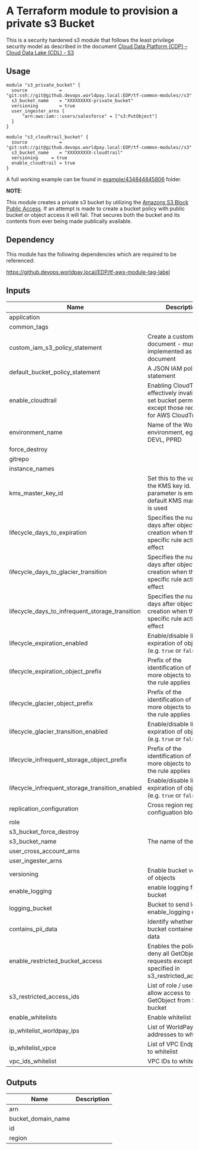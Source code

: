 
# A Terraform module to provision a private s3 Bucket

This is a security hardened s3 module that follows the least privilege security model as described in the document [Cloud Data Platform (CDP) – Cloud Data Lake (CDL) - S3](https://gsp.worldpay.com/sites/DTS/Cloud_Data_Platform/_layouts/15/WopiFrame2.aspx?sourcedoc={df9b639d-a9e9-41e4-9eda-e7aa8b28e452}&action=view&wdAccPdf=0&wdparaid=5810107A)

## Usage
```
module "s3_private_bucket" {
  source            = "git:ssh://git@github.devops.worldpay.local:EDP/tf-common-modules//s3"
  s3_bucket_name    = "XXXXXXXXX-private_bucket"
  versioning        = true
  user_ingester_arns {
      "arn:aws:iam:::users/salesforce" = ["s3:PutObject"]
  }
}

module "s3_cloudtrail_bucket" {
  source            = "git:ssh://git@github.devops.worldpay.local:EDP/tf-common-modules//s3"
  s3_bucket_name    = "XXXXXXXXX-cloudtrail"
  versioning     = true
  enable_cloudtrail = true
}
```

A full working example can be found in [example/434844845806](https://github.devops.worldpay.local/EDP/tf-common-modules/tree/master/s3/example/434844845806) folder.

__NOTE__:

This module creates a private s3 bucket by utilizing the [Amazons S3 Block Public Access](https://docs.aws.amazon.com/AmazonS3/latest/dev/access-control-block-public-access.html). If an attempt is made to create a bucket policy with public bucket or object access it will fail.  That secures both the bucket and its contents from ever being made publically available.

## Dependency

This module has the following dependencies which are required to be referenced:

https://github.devops.worldpay.local/EDP/tf-aws-module-tag-label

## Inputs

| Name                                                 | Description                                                                                                            |  Type   |  Default  | Required |
| ---------------------------------------------------- | ---------------------------------------------------------------------------------------------------------------------- | :-----: | :-------: | :------: |
| application                                          |                                                                                                                        | string  |    n/a    |   yes    |
| common\_tags                                         |                                                                                                                        |   map   |  `<map>`  |    no    |
| custom\_iam\_s3\_policy\_statement                   | Create a custom policy document - must be a implemented as a json document                                             | string  |   `""`    |    no    |
| default\_bucket\_policy\_statement                   | A JSON IAM policy statement                                                                                            | string  |   `""`    |    no    |
| enable\_cloudtrail                                   | Enabling CloudTrail will effectively invalidate all set    bucket permissions except those required for AWS CloudTrail | string  | `"false"` |    no    |
| environment\_name                                    | Name of the Worldpay environment, eg TEST, DEVL, PPRD                                                                  | string  |    n/a    |   yes    |
| force\_destroy                                       |                                                                                                                        | string  | `"false"` |    no    |
| gitrepo                                              |                                                                                                                        | string  |    n/a    |   yes    |
| instance\_names                                      |                                                                                                                        |  list   | `<list>`  |    no    |
| kms\_master\_key\_id                                 | Set this to the value of the KMS key id. If this parameter is empty the default KMS master key is used                 | string  |   `""`    |    no    |
| lifecycle\_days\_to\_expiration                      | Specifies the number of days after object creation when the specific rule action takes effect                          | string  |  `"30"`   |    no    |
| lifecycle\_days\_to\_glacier\_transition             | Specifies the number of days after object creation when the specific rule action takes effect                          | string  |  `"90"`   |    no    |
| lifecycle\_days\_to\_infrequent\_storage\_transition | Specifies the number of days after object creation when the specific rule action takes effect                          | string  |  `"60"`   |    no    |
| lifecycle\_expiration\_enabled                       | Enable/disable lifecycle expiration of objects (e.g. `true` or `false`)                                                | string  | `"false"` |    no    |
| lifecycle\_expiration\_object\_prefix                | Prefix of the identification of one or more objects to which the rule applies                                          | string  |   `""`    |    no    |
| lifecycle\_glacier\_object\_prefix                   | Prefix of the identification of one or more objects to which the rule applies                                          | string  |   `""`    |    no    |
| lifecycle\_glacier\_transition\_enabled              | Enable/disable lifecycle expiration of objects (e.g. `true` or `false`)                                                | string  | `"false"` |    no    |
| lifecycle\_infrequent\_storage\_object\_prefix       | Prefix of the identification of one or more objects to which the rule applies                                          | string  |   `""`    |    no    |
| lifecycle\_infrequent\_storage\_transition\_enabled  | Enable/disable lifecycle expiration of objects (e.g. `true` or `false`)                                                | string  | `"false"` |    no    |
| replication\_configuration                           | Cross region replication configuation block                                                                            |  list   | `<list>`  |    no    |
| role                                                 |                                                                                                                        | string  |    n/a    |   yes    |
| s3\_bucket\_force\_destroy                           |                                                                                                                        | string  |    n/a    |   yes    |
| s3\_bucket\_name                                     | The name of the bucket                                                                                                 | string  |   `""`    |    no    |
| user\_cross\_account\_arns                           |                                                                                                                        |   map   |  `<map>`  |    no    |
| user\_ingester\_arns                                 |                                                                                                                        |   map   |  `<map>`  |    no    |
| versioning                                           | Enable bucket versioning of objects                                                                                    | string  | `"false"` |    no    |
| enable_logging                                       | enable logging for the bucket                                                                                          | boolean |  `false`  |    no    |
| logging_bucket                                       | Bucket to send logs to if enable_logging enabled                                                                       | string  |   `""`    |    no    |
| contains_pii_data                                    | Identify whether this bucket containers PII data                                                                       | boolean |    n/a    |   yes    |
| enable_restricted_bucket_access                      | Enables the policy to deny all GetObject requests except for IDs specified in s3_restricted_access_ids                 | boolean |  `false`  |    no    |
| s3_restricted_access_ids                             | List of role / user IDs to allow access to GetObject from S3 bucket                                                    |  list   |   `[]`    |    no    |
| enable_whitelists | Enable whitelist feature | boolean | false | no |
| ip_whitelist_worldpay_ips | List of WorldPay IP addresses to whitelist | list | `["63.32.67.110/32"]` | no |
| ip_whitelist_vpce | List of VPC Endpoint IDs to whitelist | list | `[]` | no |
| vpc_ids_whitelist | VPC IDs to whitelist | list | `[]` | no |


## Outputs

| Name                 | Description |
| -------------------- | ----------- |
| arn                  |             |
| bucket\_domain\_name |             |
| id                   |             |
| region               |             |

